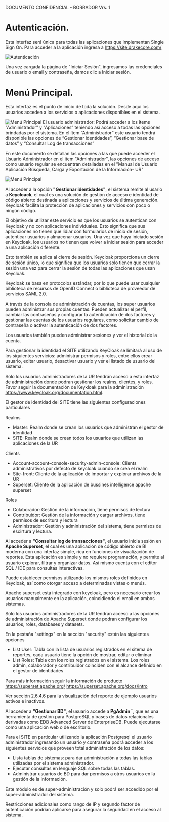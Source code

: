DOCUMENTO CONFIDENCIAL - BORRADOR Vrs. 1

# Autenticación.

Esta interfaz será única para todas las aplicaciones que implementan Single Sign On.
Para acceder a la aplicación ingresa a https://site.drakecore.com/

![Autenticación](https://github.com/BID-SCL/site_sistemapagos_sph/raw/master/docs/images/SITE/Login.png)

Una vez cargada la página de "Iniciar Sesión", ingresamos las credenciales de usuario o email y contraseña, damos clic a Iniciar sesión.

# Menú Principal.

Esta interfaz es el punto de inicio de toda la solución. Desde aquí los usuarios acceden a los servicios o aplicaciones disponibles en el sistema. 

![Menú Principal](https://github.com/BID-SCL/site_sistemapagos_sph/raw/master/docs/images/SITE/MenuPrincipal.png)
El usuario administrador: Podrá acceder a los ítems “Administrador” y “Aplicaciones” teniendo así acceso a todas las opciones brindadas por el sistema. En el ítem “Administrador” este usuario tendrá disponible las opciones de “Gestionar identidades”, “Gestionar base de datos” y “Consultar Log de transacciones” 

En este documento se detallan las opciones a las que puede acceder el Usuario Administrador en el item "Administrador", las opciones de acceso como usuario regular se encuentran detalladas en el "Manual de Usuario Aplicación Búsqueda, Carga y Exportación de la Información- UR"

![Menú Principal](https://github.com/BID-SCL/site_sistemapagos_sph/raw/master/docs/images/SITE/MenuPrincipal.png)

Al acceder a la opción **"Gestionar identidades"**, el sistema remite al usario a **Keycloack**, el cual es una solución de gestión de acceso e identidad de código abierto destinada a aplicaciones y servicios de última generación. Keycloak facilita la protección de aplicaciones y servicios con poco o ningún código.

El objetivo de utilizar este servicio es que los usuarios se autentican con Keycloak y no con aplicaciones individuales. Esto significa que sus aplicaciones no tienen que lidiar con formularios de inicio de sesión, autenticar usuarios y almacenar usuarios. Una vez que haya iniciado sesión en Keycloak, los usuarios no tienen que volver a iniciar sesión para acceder a una aplicación diferente.

Esto también se aplica al cierre de sesión. Keycloak proporciona un cierre de sesión único, lo que significa que los usuarios solo tienen que cerrar la sesión una vez para cerrar la sesión de todas las aplicaciones que usan Keycloak.

Keycloak se basa en protocolos estándar, por lo que puede usar cualquier biblioteca de recursos de OpenID Connect o biblioteca de proveedor de servicios SAML 2.0.

A través de la consola de administración de cuentas, los super usuarios pueden administrar sus propias cuentas. Pueden actualizar el perfil, cambiar las contraseñas y configurar la autenticación de dos factores y gestionar las cuentas de los usuarios regulares, como solicitar cambio de contraseña o activar la autenticación de dos factores.

Los usuarios también pueden administrar sesiones y ver el historial de la cuenta.

Para gestionar la identidad el SITE utilizando KeyCloak se limitará al uso de los siguientes servicios: administrar permisos y roles, entre ellos crear usuario, editar usuario, desactivar usuario y ver el listado de usuario del sistema. 

Solo los usuarios administradores de la UR tendrán acceso a esta interfaz de administración donde podran gestionar los realms, clientes, y roles. Favor seguir la documentación de Keykloak para la administración https://www.keycloak.org/documentation.html.

El gestor de identidad del SITE tiene las siguientes configuraciones particulares

Realms
- Master: Realm donde se crean los usuarios que administran el gestor de identidad
- SITE: Realm donde se crean todos los usuarios que utilizan las aplicaciones de la UR

Clients
- Account-account-console-security-admin-console: Clients administrativos por defecto de keycloak cuando se crea el realm
- Site-front: Cliente de la aplicación de importar y explorar archivos de la UR
- Superset: Cliente de la aplicación de bussines intelligence apache superset

Roles
- Colaborador: Gestión de la información, tiene permisos de lectura
- Contribuidor: Gestión de la información y cargar archivos, tiene permisos de escritura y lectura
- Administrador: Gestión y administración del sistema, tiene permisos de escirtura y lectura.

Al acceder a **"Consultar log de transacciones"**, el usuario inicia sesión en **Apache Superset**, el cual es una aplicación de código abierto de BI moderna con una interfaz simple, rica en funciones de visualización de reportes. Esta aplicación es simple y no requiere programación, y permite al usuario explorar, filtrar y organizar datos. Así mismo cuenta con el editor SQL / IDE para consultas interactivas.

Puede establecer permisos utilizando los mismos roles definidos en Keycloak, así como otorgar acceso a determinadas vistas o menús. 

Apache superset está integrado con keycloak, pero es necesario crear los usuarios manualmente en la aplicación, coincidiendo el email en ambos sistemas.

Solo los usuarios administradores de la UR tendrán acceso a las opciones de administración de Apache Superset donde podran configurar los usuarios, roles, databases y datasets.

En la pestaña "settings" en la sección "security" están las siguientes opciones
 - List User: Tabla con la lista de usuarios registrados en el sitema de reportes, cada usuario tiene la opción de mostrar, editar o eliminar
- List Roles: Tabla con los roles registrados en el sistema. Los roles admin, colaborador y contribuidor coinciden con el alcance definido en el gestor de identidades

Para más información seguir la información de producto https://superset.apache.org/
https://superset.apache.org/docs/intro

Ver sección 2.6.4.6 para la visualización del reporte de ejemplo usuarios activos e inactivos.


Al acceder a **"Gestionar BD"**, el usuario accede a **PgAdmin¨**, que es una herramienta de gestión para PostgreSQL y bases de datos relacionales derivadas como EDB Advanced Server de EnterpriseDB. Puede ejecutarse como una aplicación web o de escritorio. 

Para el SITE en particular utilizando la aplicación Postgresql el usuario administrador ingresando un usuario y contraseña podrá acceder a los siguientes servicios que proveen total administración de los datos:

- Lista tablas de sistemas: para dar administración a todas las tablas utilizadas por el sistema administrador.
- Ejecutar consultas en lenguaje SQL sobre todas las tablas.
- Administrar usuarios de BD para dar permisos a otros usuarios en la gestión de la información. 

Este módulo es de super-administración y solo podrá ser accedido por el super-administrador del sistema. 

Restricciones adicionales como rango de IP y segundo factor de autenticación podrían aplicarse para asegurar la seguridad en el acceso al sistema.


